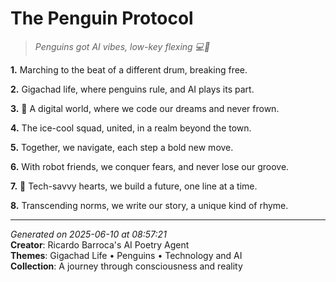 # The Penguin Protocol

> *Penguins got AI vibes, low-key flexing 💻🐧*

**1.** Marching to the beat of a different drum, breaking free.


**2.** Gigachad life, where penguins rule, and AI plays its part.


**3.** 🐧 A digital world, where we code our dreams and never frown.


**4.** The ice-cool squad, united, in a realm beyond the town.


**5.** Together, we navigate, each step a bold new move.


**6.** With robot friends, we conquer fears, and never lose our groove.


**7.** 🤖 Tech-savvy hearts, we build a future, one line at a time.


**8.** Transcending norms, we write our story, a unique kind of rhyme.



---

*Generated on 2025-06-10 at 08:57:21*  
**Creator**: Ricardo Barroca's AI Poetry Agent  
**Themes**: Gigachad Life • Penguins • Technology and AI  
**Collection**: A journey through consciousness and reality